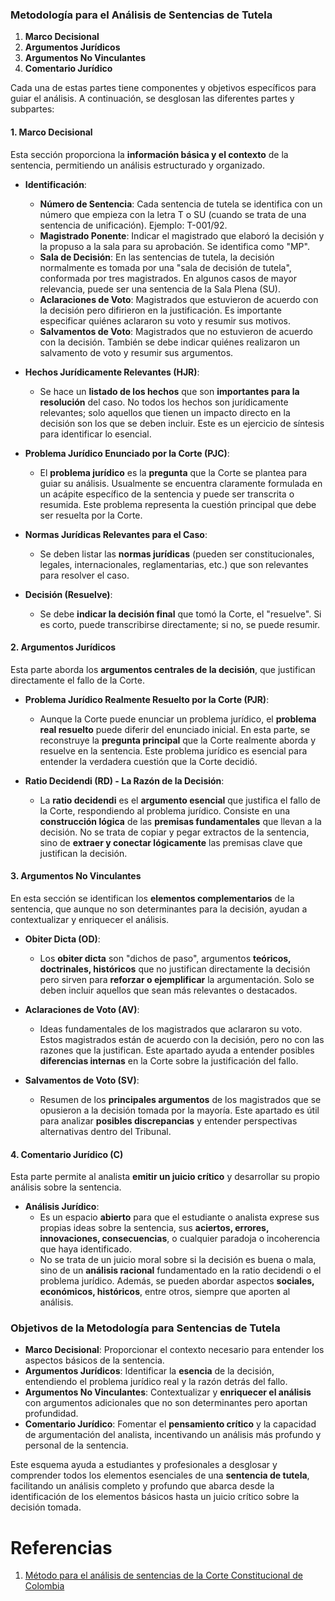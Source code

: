 ### Metodología para el Análisis de Sentencias de Tutela

1. **Marco Decisional**
2. **Argumentos Jurídicos**
3. **Argumentos No Vinculantes**
4. **Comentario Jurídico**

Cada una de estas partes tiene componentes y objetivos específicos para guiar el análisis. A continuación, se desglosan las diferentes partes y subpartes:

#### 1. Marco Decisional

Esta sección proporciona la **información básica y el contexto** de la sentencia, permitiendo un análisis estructurado y organizado.

- **Identificación**:
    
    - **Número de Sentencia**: Cada sentencia de tutela se identifica con un número que empieza con la letra T o SU (cuando se trata de una sentencia de unificación). Ejemplo: T-001/92.
    - **Magistrado Ponente**: Indicar el magistrado que elaboró la decisión y la propuso a la sala para su aprobación. Se identifica como "MP".
    - **Sala de Decisión**: En las sentencias de tutela, la decisión normalmente es tomada por una "sala de decisión de tutela", conformada por tres magistrados. En algunos casos de mayor relevancia, puede ser una sentencia de la Sala Plena (SU).
    - **Aclaraciones de Voto**: Magistrados que estuvieron de acuerdo con la decisión pero difirieron en la justificación. Es importante especificar quiénes aclararon su voto y resumir sus motivos.
    - **Salvamentos de Voto**: Magistrados que no estuvieron de acuerdo con la decisión. También se debe indicar quiénes realizaron un salvamento de voto y resumir sus argumentos.
- **Hechos Jurídicamente Relevantes (HJR)**:
    
    - Se hace un **listado de los hechos** que son **importantes para la resolución** del caso. No todos los hechos son jurídicamente relevantes; solo aquellos que tienen un impacto directo en la decisión son los que se deben incluir. Este es un ejercicio de síntesis para identificar lo esencial.
- **Problema Jurídico Enunciado por la Corte (PJC)**:
    
    - El **problema jurídico** es la **pregunta** que la Corte se plantea para guiar su análisis. Usualmente se encuentra claramente formulada en un acápite específico de la sentencia y puede ser transcrita o resumida. Este problema representa la cuestión principal que debe ser resuelta por la Corte.
- **Normas Jurídicas Relevantes para el Caso**:
    
    - Se deben listar las **normas jurídicas** (pueden ser constitucionales, legales, internacionales, reglamentarias, etc.) que son relevantes para resolver el caso.
- **Decisión (Resuelve)**:
    
    - Se debe **indicar la decisión final** que tomó la Corte, el "resuelve". Si es corto, puede transcribirse directamente; si no, se puede resumir.

#### 2. Argumentos Jurídicos

Esta parte aborda los **argumentos centrales de la decisión**, que justifican directamente el fallo de la Corte.

- **Problema Jurídico Realmente Resuelto por la Corte (PJR)**:
    
    - Aunque la Corte puede enunciar un problema jurídico, el **problema real resuelto** puede diferir del enunciado inicial. En esta parte, se reconstruye la **pregunta principal** que la Corte realmente aborda y resuelve en la sentencia. Este problema jurídico es esencial para entender la verdadera cuestión que la Corte decidió.
- **Ratio Decidendi (RD) - La Razón de la Decisión**:
    
    - La **ratio decidendi** es el **argumento esencial** que justifica el fallo de la Corte, respondiendo al problema jurídico. Consiste en una **construcción lógica** de las **premisas fundamentales** que llevan a la decisión. No se trata de copiar y pegar extractos de la sentencia, sino de **extraer y conectar lógicamente** las premisas clave que justifican la decisión.

#### 3. Argumentos No Vinculantes

En esta sección se identifican los **elementos complementarios** de la sentencia, que aunque no son determinantes para la decisión, ayudan a contextualizar y enriquecer el análisis.

- **Obiter Dicta (OD)**:
    
    - Los **obiter dicta** son "dichos de paso", argumentos **teóricos, doctrinales, históricos** que no justifican directamente la decisión pero sirven para **reforzar o ejemplificar** la argumentación. Solo se deben incluir aquellos que sean más relevantes o destacados.
- **Aclaraciones de Voto (AV)**:
    
    - Ideas fundamentales de los magistrados que aclararon su voto. Estos magistrados están de acuerdo con la decisión, pero no con las razones que la justifican. Este apartado ayuda a entender posibles **diferencias internas** en la Corte sobre la justificación del fallo.
- **Salvamentos de Voto (SV)**:
    
    - Resumen de los **principales argumentos** de los magistrados que se opusieron a la decisión tomada por la mayoría. Este apartado es útil para analizar **posibles discrepancias** y entender perspectivas alternativas dentro del Tribunal.

#### 4. Comentario Jurídico (C)

Esta parte permite al analista **emitir un juicio crítico** y desarrollar su propio análisis sobre la sentencia.

- **Análisis Jurídico**:
    - Es un espacio **abierto** para que el estudiante o analista exprese sus propias ideas sobre la sentencia, sus **aciertos, errores, innovaciones, consecuencias**, o cualquier paradoja o incoherencia que haya identificado.
    - No se trata de un juicio moral sobre si la decisión es buena o mala, sino de un **análisis racional** fundamentado en la ratio decidendi o el problema jurídico. Además, se pueden abordar aspectos **sociales, económicos, históricos**, entre otros, siempre que aporten al análisis.

### Objetivos de la Metodología para Sentencias de Tutela

- **Marco Decisional**: Proporcionar el contexto necesario para entender los aspectos básicos de la sentencia.
- **Argumentos Jurídicos**: Identificar la **esencia** de la decisión, entendiendo el problema jurídico real y la razón detrás del fallo.
- **Argumentos No Vinculantes**: Contextualizar y **enriquecer el análisis** con argumentos adicionales que no son determinantes pero aportan profundidad.
- **Comentario Jurídico**: Fomentar el **pensamiento crítico** y la capacidad de argumentación del analista, incentivando un análisis más profundo y personal de la sentencia.

Este esquema ayuda a estudiantes y profesionales a desglosar y comprender todos los elementos esenciales de una **sentencia de tutela**, facilitando un análisis completo y profundo que abarca desde la identificación de los elementos básicos hasta un juicio crítico sobre la decisión tomada.

# Referencias
1. [Método para el análisis de sentencias de la Corte Constitucional de Colombia]([url](https://youtu.be/YynxpMJHfHw?si=1FZNSM0E7EHCpnmW))
